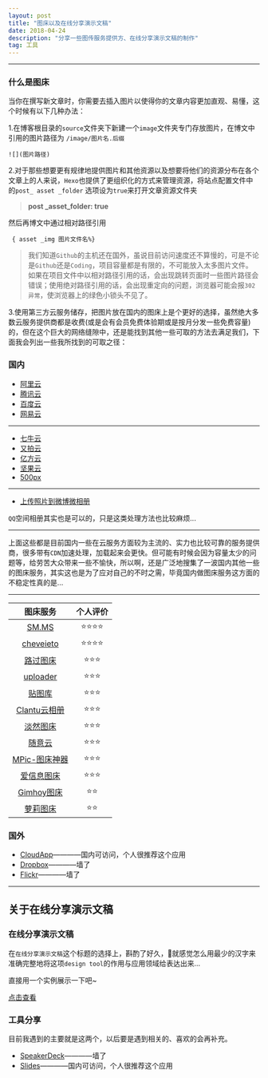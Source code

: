 ```yaml
---
layout: post	
title: "图床以及在线分享演示文稿"	
date: 2018-04-24	
description: "分享一些图传服务提供方、在线分享演示文稿的制作"	
tag: 工具	
---
```


---

### 什么是图床

当你在撰写新文章时，你需要去插入图片以使得你的文章内容更加直观、易懂，这个时候有以下几种办法：

1.在博客根目录的`source`文件夹下新建一个`image`文件夹专门存放图片，在博文中引用的图片路径为 `/image/图片名.后缀`

```
![](图片路径)
```

2.对于那些想要更有规律地提供图片和其他资源以及想要将他们的资源分布在各个文章上的人来说，`Hexo`也提供了更组织化的方式来管理资源，将站点配置文件中的`post_ asset _folder` 选项设为`true`来打开文章资源文件夹

> **post _asset_folder: true**

然后再博文中通过相对路径引用

` { asset _img 图片文件名%}`

> 我们知道`Github`的主机还在国外，虽说目前访问速度还不算慢的，可是不论是`Github`还是`Coding`，项目容量都是有限的，不可能放入太多图片文件。 如果在项目文件中以相对路径引用的话，会出现跳转页面时一些图片路径会错误；使用绝对路径引用的话，会出现重定向的问题，浏览器可能会报`302异常`，使浏览器上的绿色小锁头不见了。


3.使用第三方云服务储存，把图片放在国内的图床上是个更好的选择，虽然绝大多数云服务提供商都是收费(或是会有会员免费体验期或是按月分发一些免费容量)的，但在这个巨大的网络缝隙中，还是能找到其他一些可取的方法去满足我们，下面我会列出一些我所找到的可取之径：

### 国内

* [阿里云](https://cn.aliyun.com/)
* [腾讯云](https://cloud.tencent.com/)
* [百度云](https://cloud.baidu.com/)
* [网易云](https://www.163yun.com/)

---
* [七牛云](https://www.qiniu.com/)
* [又拍云](https://www.upyun.com/)
* [亿方云](https://www.fangcloud.com/)
* [坚果云](https://www.jianguoyun.com/)
* [500px](https://500px.com/)

---
* [上传照片到微博微相册](http://photo.weibo.com/upload/index?prel=p0_1)

`QQ`空间相册其实也是可以的，只是这类处理方法也比较麻烦...

---
上面这些都是目前国内一些在云服务方面较为主流的、实力也比较可靠的服务提供商，很多带有`CDN`加速处理，加载起来会更快。但可能有时候会因为容量太少的问题等，给劳苦大众带来一些不愉快，所以啊，还是广泛地搜集了一波国内其他一些的图床服务，其实这也是为了应对自己的不时之需，毕竟国内做图床服务这方面的不稳定性真的是...

---
| 图床服务 | 个人评价 |
|:-:|:-:|
|[SM.MS](https://sm.ms/) |⭐⭐⭐⭐|
|[cheveieto](https://www.tuchuang001.com/)|⭐⭐⭐⭐|
| [路过图床](https://imgchr.com/)	|⭐⭐⭐|
|[uploader](http://upload.otar.im/)	|⭐⭐⭐|
|[贴图库](http://www.tietuku.com/)	|⭐⭐⭐|
|[Clantu云相册](http://www.clantu.com/)	|⭐⭐⭐|
|[淡然图床](http://zs.mtkan.cc/)	|⭐⭐⭐|
|[随意云](http://www.suiyiyun.cn/)|⭐⭐⭐|
|[MPic-图床神器](http://mpic.lzhaofu.cn/)|⭐⭐⭐|
|[爱信息图床](https://tu.aixinxi.net/index.php)	|⭐⭐⭐|
|[Gimhoy图床](https://pic.gimhoy.com/)	|⭐⭐|
|[萝莉图床](https://loli.io/signin)|⭐⭐|


### 国外

* [CloudApp](https://app.cl.ly/drops)————国内可访问，个人很推荐这个应用
* [Dropbox](https://www.dropbox.com/h)————墙了
* [Flickr](https://www.flickr.com/)————墙了

---

## 关于在线分享演示文稿

### 在线分享演示文稿

在`在线分享演示文稿`这个标题的选择上，斟酌了好久，🙊就感觉怎么用最少的汉字来准确完整地将这项`design tool`的作用与应用领域给表达出来...

直接用一个实例展示一下吧~

[点击查看](//slides.com/zhouie/deck/embed?style=dark)


### 工具分享
目前我遇到的主要就是这两个，以后要是遇到相关的、喜欢的会再补充。

* [SpeakerDeck](https://speakerdeck.com)————墙了
* [Slides](https://slides.com)————国内可访问，个人很推荐这个应用

